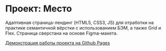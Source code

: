 # Проект: Место
Адаптивная страница-лендинг (HTML5, CSS3, JS) для отработки на практике семантичной вёрстки c использованием БЭМ, а также Grid и Flex. Страница сверстана на основе Figma-макета.

[Демонстрация работы проекта на Github Pages]()

